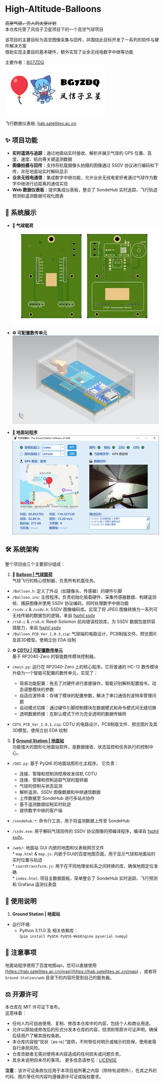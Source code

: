 # High-Altitude-Balloons  

~~高空气球，穷人的太空计划~~  
本仓库托管了风信子卫星项目下的一个高空气球项目  

该项目的主要目标为高空图像采集与回传，并围绕此目标开发了一系列的软件与硬件解决方案  
借助实现主要目的基本硬件，额外实现了业余无线电数字中继等功能  

主要作者：[BG7ZDQ](https://github.com/X-MQSI)  
![气球标识](./Image/Balloon_logo.png)  

飞行数据仪表板: [hab.satellites.ac.cn](https://hab.satellites.ac.cn/)  

## ✨ 项目功能  

- **实时遥测与追踪**：通过地面站实时接收、解析并展示气球的 GPS 位置、高度、速度、航向等关键遥测数据  
- **图像拍摄与回传**：支持将机载摄像头拍摄的图像通过 SSDV 协议进行编码和下传，并在地面站实时解码显示  
- **业余无线电通信**：集成数字中继功能，允许业余无线电爱好者通过气球作为数字中继进行远距离的通信实验  
- **Web 数据仪表板**：提供集成仪表板，整合了 SondeHub 实时追踪、飞行轨迹预测和遥测数据可视化图表  

## 📸 系统展示  

- **🎈 气球载荷**  
![Balloon_PCB_仿真](./Image/Balloon_PCB.jpeg)  

- **⚙️ 可配置数传单元**  
![CDTU_装配](./Image/CDTU_Assembly.png)

- **📡 地面站程序**  
![Ground_Station](./Image/Ground_Station.png)

## 🛠️ 系统架构  
整个项目由三个主要部分组成：  

1. **🎈 [Balloon | 气球载荷](./Balloon)**  
气球飞行的核心控制器，负责所有机载任务。

- `/Balloon.h`: 定义了外设（如摄像头、传感器）的硬件引脚  
- `/Balloon.ino`: 主控程序。负责初始化板载硬件、采集传感器数据、构建遥测帧、捕获图像并使用 SSDV 协议编码，同时处理数字中继功能  
- `/ssdv.c` & `/ssdv.h`: SSDV 图像编码库。实现了将 JPEG 图像转换为一系列可无线传输的数据包的逻辑，来自 [fsphil ssdv](https://github.com/fsphil/ssdv/)  
- `/rs8.c` & `/rs8.h`: Reed-Solomon 前向错误校验库，为 SSDV 数据包提供容错能力，来自 [fsphil ssdv](https://github.com/fsphil/ssdv/)  
- `/Balloon_PCB_Ver_1.0.3.zip`: 气球端的电路设计，PCB制版文件、预览图片及其3D模型。使用立创 EDA 绘制  

2. **⚙️ [CDTU | 可配置数传单元](./CDTU)**  
基于 RP2040-Zero 的智能数传模块控制器。  

- `/main.py`: 运行在 RP2040-Zero 上的核心程序。它将普通的 HC-12 数传模块升级为一个智能可配置的数传单元，实现了：  
  - 简易功能配置：免去了对硬件进行直接操作，智能识别解析配置指令，动态调整模块的参数  
  - 自适应波特率：存储了模块的配置参数，解决了串口通信的波特率管理问题    
  - 自动模式切换：通过硬件引脚控制模块在数据模式和命令模式间无缝切换  
  - 透明数据桥接：在默认模式下作为完全透明的数据传输桥  

- `CDTU_PCB_Ver_1.0.1.zip`: CDTU 的电路设计，PCB制版文件、预览图片及其3D模型。使用立创 EDA 绘制  

3. **📡 [Ground Station | 地面站](./Ground%20Station)**  
功能强大的图形化地面站软件，是数据接收、状态监控和任务执行的控制中心。  

- `/GUI.py`: 基于 PyQt6 的地面站图形化主程序。 它负责：  
  - 连接、管理和控制测控用收发信机 CDTU  
  - 连接、管理和控制追踪气球的旋转器  
  - 气球的控制与状态监测  
  - 解析遥测、SSDV 图像数据和中继通信数据  
  - 上传数据至 SondeHub 进行多站点协作  
  - 基于遥测数据绘制实时轨迹  
  - 提供数字中继的客户端  

- `/sondehub.*`: 命令行工具，用于将遥测数据上传至 SondeHub  

- `/ssdv.exe`: 用于解码气球回传的 SSDV 协议图像的预编译程序，编译自 [fsphil ssdv](https://github.com/fsphil/ssdv/)。  

- `/web/`: 地面站 GUI 内嵌的地图和仪表板网页文件  
        * `map.html` & `map.js`: 内嵌于GUI的百度地图页面，用于显示气球和地面站的实时位置与轨迹  
        * `coordtransform.js`: 用于在不同地理坐标系之间转换的库，确保地图定位准确  
        * `index.html`: 项目主数据面板，简单整合了 SondeHub 实时追踪、飞行预测和 Grafana 遥测仪表盘  

## 🚀 使用说明  

1. **Ground Station | 地面站**  
- 运行环境:  
  - Python 3.11.0 及 相关依赖库：  
  (`pip install PyQt6 PyQt6-WebEngine pyserial numpy`)  

## 🔔 注意事项  

地面站程序使用了百度地图api，您可以直接使用 [https://hab.satellites.ac.cn/map](https://hab.satellites.ac.cn/map) ，或者将 `Ground Station/web` 目录下的内容托管到自己的服务器。  

## ‍⚖️ 开源许可  

本仓库在 MIT 许可证下发布。  
这意味着：  

- 任何人均可自由使用、复制、修改本仓库中的内容，包括个人和商业用途。  
- 允许以原始或修改后的形式分发本仓库的内容，但须附带原许可证声明，确保后续用户了解其授权条款。  
- 本仓库内容按“现状（as-is）”提供，不附带任何明示或暗示的担保，使用者需自行承担风险。  
- 仓库贡献者无需对使用本内容造成的任何损失或问题负责。  
- 其余未说明但未尽的事项。 更多信息请参见：[LICENSE](./LICENSE)  

**注意**：该许可证条款仅应用于本项目组所著之内容（除特有说明外），在其之外的代码、图片等任何内容均遵循源许可证或版权要求。  
